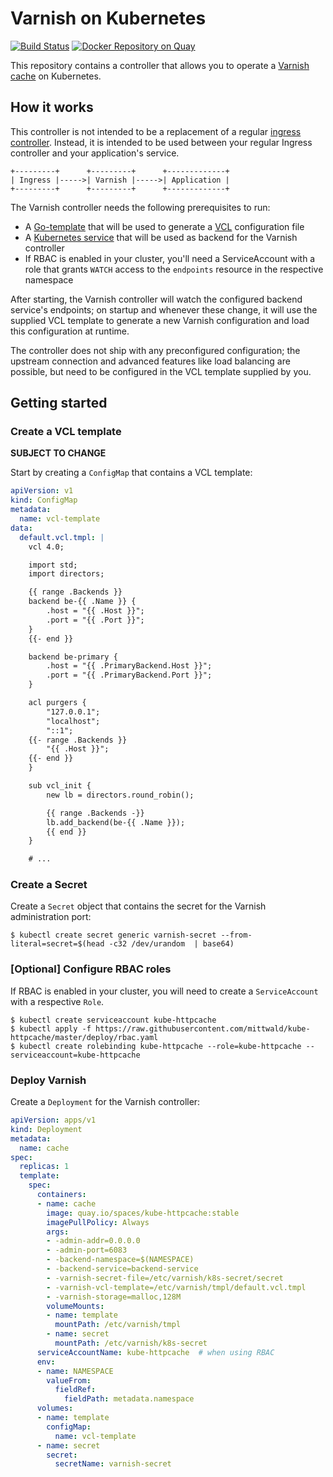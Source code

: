 # Varnish on Kubernetes

[![Build Status](https://travis-ci.org/mittwald/kube-httpcache.svg?branch=master)](https://travis-ci.org/mittwald/kube-httpcache)
[![Docker Repository on Quay](https://quay.io/repository/spaces/kube-httpcache/status "Docker Repository on Quay")](https://quay.io/repository/spaces/kube-httpcache)

This repository contains a controller that allows you to operate a [Varnish cache](https://varnish-cache.org/) on Kubernetes.

## How it works

This controller is not intended to be a replacement of a regular [ingress controller](https://kubernetes.io/docs/concepts/services-networking/ingress/). Instead, it is intended to be used between your regular Ingress controller and your application's service.

```
+---------+      +---------+      +-------------+
| Ingress |----->| Varnish |----->| Application |
+---------+      +---------+      +-------------+
```

The Varnish controller needs the following prerequisites to run:

- A [Go-template](https://golang.org/pkg/text/template/) that will be used to generate a [VCL](https://varnish-cache.org/docs/trunk/users-guide/vcl.html) configuration file
- A [Kubernetes service](https://kubernetes.io/docs/concepts/services-networking/service/) that will be used as backend for the Varnish controller
- If RBAC is enabled in your cluster, you'll need a ServiceAccount with a role that grants `WATCH` access to the `endpoints` resource in the respective namespace

After starting, the Varnish controller will watch the configured backend service's endpoints; on startup and whenever these change, it will use the supplied VCL template to generate a new Varnish configuration and load this configuration at runtime.

The controller does not ship with any preconfigured configuration; the upstream connection and advanced features like load balancing are possible, but need to be configured in the VCL template supplied by you.

## Getting started

### Create a VCL template

**SUBJECT TO CHANGE**

Start by creating a `ConfigMap` that contains a VCL template:

```yaml
apiVersion: v1
kind: ConfigMap
metadata:
  name: vcl-template
data:
  default.vcl.tmpl: |
    vcl 4.0;

    import std;
    import directors;

    {{ range .Backends }}
    backend be-{{ .Name }} {
        .host = "{{ .Host }}";
        .port = "{{ .Port }}";
    }
    {{- end }}

    backend be-primary {
        .host = "{{ .PrimaryBackend.Host }}";
        .port = "{{ .PrimaryBackend.Port }}";
    }

    acl purgers {
        "127.0.0.1";
        "localhost";
        "::1";
    {{- range .Backends }}
        "{{ .Host }}";
    {{- end }}
    }

    sub vcl_init {
        new lb = directors.round_robin();

        {{ range .Backends -}}
        lb.add_backend(be-{{ .Name }});
        {{ end }}
    }

    # ...
```

### Create a Secret

Create a `Secret` object that contains the secret for the Varnish administration port:

```
$ kubectl create secret generic varnish-secret --from-literal=secret=$(head -c32 /dev/urandom  | base64)
```

### [Optional] Configure RBAC roles

If RBAC is enabled in your cluster, you will need to create a `ServiceAccount` with a respective `Role`.

```
$ kubectl create serviceaccount kube-httpcache
$ kubectl apply -f https://raw.githubusercontent.com/mittwald/kube-httpcache/master/deploy/rbac.yaml
$ kubectl create rolebinding kube-httpcache --role=kube-httpcache --serviceaccount=kube-httpcache
```

### Deploy Varnish

Create a `Deployment` for the Varnish controller:

```yaml
apiVersion: apps/v1
kind: Deployment
metadata:
  name: cache
spec:
  replicas: 1
  template:
    spec:
      containers:
      - name: cache
        image: quay.io/spaces/kube-httpcache:stable
        imagePullPolicy: Always
        args:
        - -admin-addr=0.0.0.0
        - -admin-port=6083
        - -backend-namespace=$(NAMESPACE)
        - -backend-service=backend-service
        - -varnish-secret-file=/etc/varnish/k8s-secret/secret
        - -varnish-vcl-template=/etc/varnish/tmpl/default.vcl.tmpl
        - -varnish-storage=malloc,128M
        volumeMounts:
        - name: template
          mountPath: /etc/varnish/tmpl
        - name: secret
          mountPath: /etc/varnish/k8s-secret
      serviceAccountName: kube-httpcache  # when using RBAC
      env:
      - name: NAMESPACE
        valueFrom:
          fieldRef:
            fieldPath: metadata.namespace
      volumes:
      - name: template
        configMap:
          name: vcl-template
      - name: secret
        secret:
          secretName: varnish-secret
```

